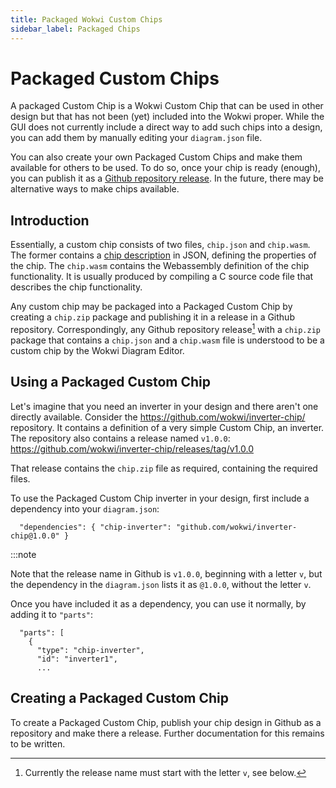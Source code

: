 ```yaml
---
title: Packaged Wokwi Custom Chips
sidebar_label: Packaged Chips
---
```


# Packaged Custom Chips

A packaged Custom Chip is a Wokwi Custom Chip that can be used in other design but that has not been (yet) included into the Wokwi proper. While the GUI does not currently include a direct way to add such chips into a design, you can add them by manually editing your `diagram.json` file.

You can also create your own Packaged Custom Chips and make them available for others to be used. To do so, once your chip is ready (enough), you can publish it as a
[Github repository release](https://docs.github.com/en/repositories/releasing-projects-on-github). 
In the future, there may be alternative ways to make chips available.

## Introduction

Essentially, a custom chip consists of two files, `chip.json` and `chip.wasm`.  The former contains a [chip description](./chip-json) in JSON, defining the properties of the chip.  The `chip.wasm` contains the Webassembly definition of the chip functionality. It is usually produced by compiling a C source code file that describes the chip functionality.

Any custom chip may be packaged into a Packaged Custom Chip by creating a `chip.zip` package and publishing it in a release in a Github repository.  Correspondingly, any Github repository release[^1] with a `chip.zip` package that contains a `chip.json` and a `chip.wasm` file is understood to be a custom chip by the Wokwi Diagram Editor.

[^1]: Currently the release name must start with the letter `v`, see below.

## Using a Packaged Custom Chip

Let's imagine that you need an inverter in your design and there aren't one directly available. Consider the https://github.com/wokwi/inverter-chip/ repository. It contains a definition of a very simple Custom Chip, an inverter. The repository also contains a release named `v1.0.0`: https://github.com/wokwi/inverter-chip/releases/tag/v1.0.0

That release contains the `chip.zip` file as required, containing the required files.

To use the Packaged Custom Chip inverter in your design, first include a dependency into your `diagram.json`:
```
  "dependencies": { "chip-inverter": "github.com/wokwi/inverter-chip@1.0.0" }
```

:::note 

Note that the release name in Github is `v1.0.0`, beginning with a letter `v`, but the dependency in the `diagram.json` lists it as `@1.0.0`, without the letter `v`.

Once you have included it as a dependency, you can use it normally, by adding it to `"parts"`:
```
  "parts": [
    {
      "type": "chip-inverter",
      "id": "inverter1",
      ...
```

## Creating a Packaged Custom Chip

To create a Packaged Custom Chip, publish your chip design in Github as a repository and make there a release.  Further documentation for this remains to be written.
